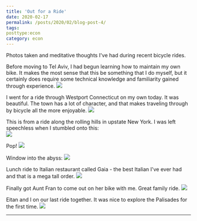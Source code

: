 ```yaml
---
title: 'Out for a Ride'
date: 2020-02-17
permalink: /posts/2020/02/blog-post-4/
tags:
posttype:econ
category: econ 
---
```


Photos taken and meditative thoughts I've had during recent bicycle rides.


Before moving to Tel Aviv, I had begun learning how to maintain my own bike. It makes the most sense that this be something that I do myself, but it certainly does require some technical knowledge and familiarity gained through experience.
![](/images/outforaride13.jpg)

I went for a ride through Westport Connecticut on my own today. It was beautiful. The town has a lot of character, and that  makes traveling through by bicycle all the more enjoyable. 
![](/images/outforaride2.jpg)

This is from a ride along the rolling hills in upstate New York. I was left speechless when I stumbled onto this:  
![](/images/outforaride9.jpg)

Pop!
![](/images/outforaride6.jpg)

Window into the abyss:
![](/images/outforaride8.jpg)

Lunch ride to Italian restaurant called Gaia - the best Italian I've ever had and that is a mega tall order.
![](/images/outforaride7.jpg)

Finally got Aunt Fran to come out on her bike with me. Great family ride.
![](/images/outforaride10.jpg)

Eitan and I on our last ride together. It was nice to explore the Palisades for the first time.
![](/images/outforaride12.jpg)

------
